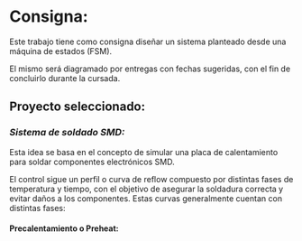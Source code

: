 # Consigna:

Este trabajo tiene como consigna diseñar un sistema planteado desde una máquina de estados (FSM).

El mismo será diagramado por entregas con fechas sugeridas, con el fin de concluirlo durante la cursada.

## Proyecto seleccionado:

### *Sistema de soldado SMD:*

Esta idea se basa en el concepto de simular una placa de   calentamiento para soldar componentes electrónicos SMD.

El control sigue un perfil o curva de reflow compuesto por distintas fases de temperatura y tiempo, con el objetivo de asegurar la soldadura correcta y evitar daños a los componentes. Estas curvas generalmente cuentan con distintas fases:

#### Precalentamiento o Preheat:


